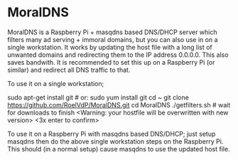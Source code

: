 # MoralDNS
MoralDNS is a Raspberry Pi + masqdns based DNS/DHCP server which filters many ad serving + immoral domains, but you can also use in on a single workstation. It works by updating the host file with a long list of unwanted domains and redirecting them to the IP address 0.0.0.0. This also saves bandwith. It is recommended to set this up on a Raspberry Pi (or similar) and redirect all DNS traffic to that.

To use it on a single workstation;

 sudo apt-get install git      # or: sudo yum install git
 cd ~
 git clone https://github.com/RoelVdP/MoralDNS.git
 cd MoralDNS
 ./getfilters.sh              # wait for downloads to finish
 <Warning: your hostfile will be overwritten with new version>
 <3x enter to confirm>

To use it on a Raspberry Pi with masqdns based DNS/DHCP; just setup masqdns then do the above single workstation steps on the Raspberry Pi. This should (in a normal setup) cause masqdns to use the updated host file.
